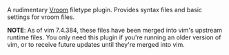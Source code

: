 A rudimentary [Vroom](http://github.com/google/vroom) filetype plugin. Provides syntax files and basic settings
for vroom files.

**NOTE**: As of vim 7.4.384, these files have been merged into vim's upstream
runtime files. You only need this plugin if you're running an older version of
vim, or to receive future updates until they're merged into vim.
